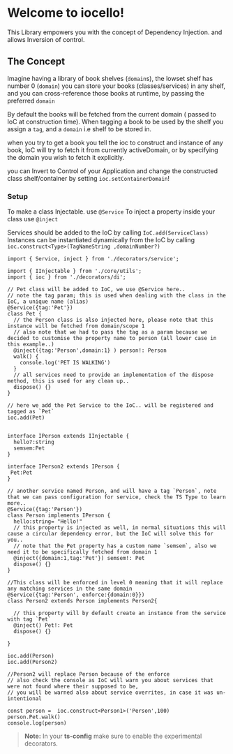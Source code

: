 # Welcome to iocello!

This Library empowers you with the concept of Dependency Injection. and allows Inversion of control.

## The Concept

Imagine having a library of book shelves (`domain`s), the lowset shelf has number 0 (`domain`)
you can store your books (classes/services) in any shelf, and you can cross-reference those books at runtime, by passing the preferred `domain`

By default the books will be fetched from the current domain ( passed to IoC at construction time). When tagging a book to be used by the shelf you assign a `tag`, and a `domain` i.e shelf to be stored in.

when you try to get a book you tell the ioc to construct and instance of any book, IoC will try to fetch it from currently activeDomain, or by specifying the domain you wish to fetch it explicitly.

you can Invert to Control of your Application and change the constructed class shelf/container by setting `ioc.setContainerDomain`!

### Setup

To make a class Injectable. use `@Service`
To inject a property inside your class use `@inject`

Services should be added to the IoC by calling `IoC.add(ServiceClass)`
Instances can be instantiated dynamically from the IoC by calling `ioc.construct<Type>(TagNameString ,domainNumber?)`

```
import { Service, inject } from './decorators/service';

import { IInjectable } from './core/utils';
import { ioc } from './decorators/di';

// Pet class will be added to IoC, we use @Service here..
// note the tag param; this is used when dealing with the class in the IoC, a unique name (alias)
@Service({tag:'Pet'})
class Pet {
  // the Person class is also injected here, please note that this instance will be fetched from domain/scope 1
  // also note that we had to pass the tag as a param because we decided to customise the property name to person (all lower case in this example..)
  @inject({tag:'Person',domain:1} ) person!: Person
  walk() {
    console.log('PET IS WALKING')
  }
  // all services need to provide an implementation of the dispose method, this is used for any clean up..
  dispose() {}
}

// here we add the Pet Service to the IoC.. will be registered and tagged as `Pet`
ioc.add(Pet)


interface IPerson extends IInjectable {
  hello?:string
  semsem:Pet
}

interface IPerson2 extends IPerson {
 Pet:Pet
}

// another service named Person, and will have a tag `Person`, note that we can pass configuration for service, check the TS Type to learn more..
@Service({tag:'Person'})
class Person implements IPerson {
  hello:string= "Hello!"
  // this property is injected as well, in normal situations this will cause a circular dependency error, but the IoC will solve this for you..
  // note that the Pet property has a custom name `semsem`, also we need it to be specifically fetched from domain 1
  @inject({domain:1,tag:'Pet'}) semsem!: Pet
  dispose() {}
}

//This class will be enforced in level 0 meaning that it will replace any matching services in the same domain
@Service({tag:'Person', enforce:{domain:0}})
class Person2 extends Person implements Person2{

  // this property will by default create an instance from the service with tag `Pet`
  @inject() Pet!: Pet
  dispose() {}

}

ioc.add(Person)
ioc.add(Person2)

//Person2 will replace Person because of the enforce
// also check the console as IoC will warn you about services that were not found where their supposed to be,
// you will be warned also about service overrites, in case it was un-intentional

const person =  ioc.construct<Person1>('Person',100)
person.Pet.walk()
console.log(person)
```

> **Note:** In your **ts-config** make sure to enable the experimental decorators.
